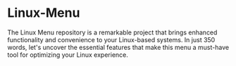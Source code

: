 # Linux-Menu
The Linux Menu repository is a remarkable project that brings enhanced functionality and convenience to your Linux-based systems. In just 350 words, let's uncover the essential features that make this menu a must-have tool for optimizing your Linux experience.
